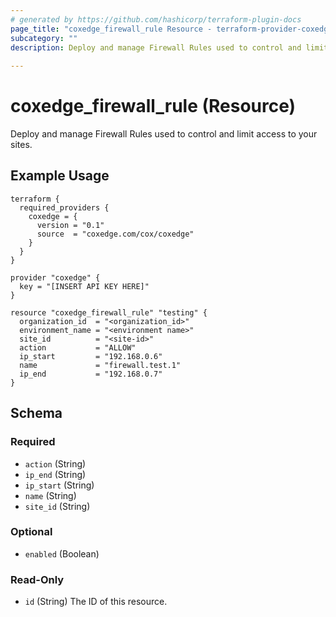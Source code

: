 ```yaml
---
# generated by https://github.com/hashicorp/terraform-plugin-docs
page_title: "coxedge_firewall_rule Resource - terraform-provider-coxedge"
subcategory: ""
description: Deploy and manage Firewall Rules used to control and limit access to your sites.
  
---
```


# coxedge_firewall_rule (Resource)
Deploy and manage Firewall Rules used to control and limit access to your sites.

Example Usage
---
```
terraform {
  required_providers {
    coxedge = {
      version = "0.1"
      source  = "coxedge.com/cox/coxedge"
    }
  }
}

provider "coxedge" {
  key = "[INSERT API KEY HERE]"
}

resource "coxedge_firewall_rule" "testing" {
  organization_id  = "<organization_id>"
  environment_name = "<environment name>"
  site_id          = "<site-id>"
  action           = "ALLOW"
  ip_start         = "192.168.0.6"
  name             = "firewall.test.1"
  ip_end           = "192.168.0.7"
}
```




<!-- schema generated by tfplugindocs -->
## Schema

### Required

- `action` (String)
- `ip_end` (String)
- `ip_start` (String)
- `name` (String)
- `site_id` (String)

### Optional

- `enabled` (Boolean)

### Read-Only

- `id` (String) The ID of this resource.


